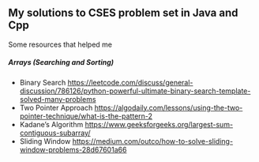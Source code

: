 ## My solutions to CSES problem set in Java and Cpp

Some resources that helped me

##### Arrays (Searching and Sorting)

* Binary Search https://leetcode.com/discuss/general-discussion/786126/python-powerful-ultimate-binary-search-template-solved-many-problems
* Two Pointer Approach https://algodaily.com/lessons/using-the-two-pointer-technique/what-is-the-pattern-2
* Kadane’s Algorithm https://www.geeksforgeeks.org/largest-sum-contiguous-subarray/
* Sliding Window https://medium.com/outco/how-to-solve-sliding-window-problems-28d67601a66
